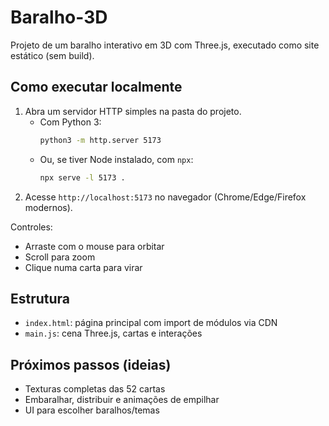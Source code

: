 # Baralho-3D

Projeto de um baralho interativo em 3D com Three.js, executado como site estático (sem build).

## Como executar localmente

1. Abra um servidor HTTP simples na pasta do projeto.
   - Com Python 3:
     ```bash
     python3 -m http.server 5173
     ```
   - Ou, se tiver Node instalado, com `npx`:
     ```bash
     npx serve -l 5173 .
     ```
2. Acesse `http://localhost:5173` no navegador (Chrome/Edge/Firefox modernos).

Controles:
- Arraste com o mouse para orbitar
- Scroll para zoom
- Clique numa carta para virar

## Estrutura
- `index.html`: página principal com import de módulos via CDN
- `main.js`: cena Three.js, cartas e interações

## Próximos passos (ideias)
- Texturas completas das 52 cartas
- Embaralhar, distribuir e animações de empilhar
- UI para escolher baralhos/temas
